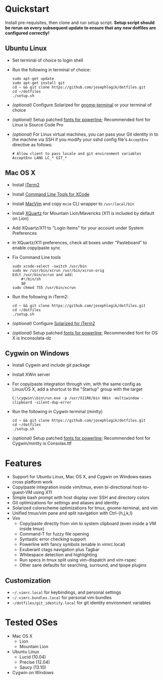# Quickstart

Install pre-requisites, then clone and run setup script.  **Setup script should be rerun on every subsequent update to ensure that any new dotfiles are configured correctly!**

## Ubuntu Linux
  - Set terminal of choice to login shell
  - Run the following in terminal of choice:

    ```
    sudo apt-get update
    sudo apt-get install git
    cd ~ && git clone https://github.com/josephlogik/dotfiles.git
    cd ~/dotfiles
    ./setup.sh
    ```

  - *(optional)* Configure Solarized for [gnome-terminal](https://github.com/sigurdga/gnome-terminal-colors-solarized) or your terminal of choice
  - *(optional)* Setup patched [fonts for powerline](https://github.com/Lokaltog/powerline-fonts); Recommended font for Linux is Source Code Pro

  - *(optional)* For Linux virtual machines, you can pass your Git identity in to the machine via SSH if you modify your sshd config file's `AcceptEnv` directive as follows:

    ```
    # Allow client to pass locale and git environment variables
    AcceptEnv LANG LC_* GIT_*
    ```

## Mac OS X
  - Install [iTerm2](http://www.iterm2.com)
  - Install [Command Line Tools for XCode](https://developer.apple.com/downloads/index.action)
  - Install [MacVim](https://code.google.com/p/macvim/) and copy `mvim` CLI wrapper to `/usr/local/bin`
  - Install [XQuartz](http://xquartz.macosforge.org/) for Mountain Lion/Mavericks (X11 is included by default on Lion)
  - Add XQuartz/X11 to "Login Items" for your account under System Preferences
  - In XQuartz/X11 preferences, check all boxes under "Pasteboard" to enable copy/paste sync
  - Fix Command Line tools

    ```
    sudo xcode-select -switch /usr/bin
    sudo mv /usr/bin/xcrun /usr/bin/xcrun-orig
    Edit /usr/bin/xcrun and add:
        #!/bin/sh
        $@
    sudo chmod 755 /usr/bin/xcrun
    ```

  - Run the following in iTerm2:

    ```
    cd ~ && git clone https://github.com/josephlogik/dotfiles.git
    cd ~/dotfiles
    ./setup.sh
    ```

  - *(optional)* Configure [Solarized for iTerm2]( https://github.com/altercation/solarized/tree/master/iterm2-colors-solarized )
  - *(optional)* Setup patched [fonts for powerline](https://github.com/Lokaltog/powerline-fonts); Recommended font for OS X is Inconsolata-dz

## Cygwin on Windows
  - Install Cygwin and include git package
  - Install XWin server
  - For copy/paste integration through vim, with the same config as Linux/OS X, add a shortcut to the "Startup" group with the target

    ```
    C:\cygwin\\bin\run.exe -p /usr/X11R6/bin XWin -multiwindow -clipboard -silent-dup-error
    ```

  - Run the following in Cygwin terminal (mintty)

    ```
    cd ~ && git clone https://github.com/josephlogik/dotfiles.git
    cd ~/dotfiles
    ./setup.sh
    ```

  - *(optional)* Setup patched [fonts for powerline](https://github.com/Lokaltog/powerline-fonts); Recommended font for Cygwin/mintty is Consolas.ttf

# Features
  - Support for Ubuntu Linux, Mac OS X, and Cygwin on Windows eases cross platform work
  - Copy/paste integration inside vim/tmux, even bi-directional host-to-guest-VM using X11
  - Simple bash prompt with host display over SSH and directory colors
  - Git optimizations for settings and aliases and identity
  - Solarized colorscheme optimizations for tmux, gnome-terminal, and vim
  - Unified tmux/vim pane and split navigation with Ctrl-{h,j,k,l}
  - Vim
    - Copy/paste directly from vim to system clipboard (even inside a VM inside tmux)
    - Command-T for fuzzy file opening
    - Syntastic error checking support
    - Powerline with fancy symbols (enable in vimrc.local)
    - Exuberant ctags navigation plus Tagbar
    - Whitespace detection and highlighting
    - Run specs in tmux split using vim-dispatch and vim-rspec
    - Other sane defaults for searching, surround, and tpope plugins

## Customization
  - `~/.vimrc.local` for keybindings, and personal settings
  - `~/.vimrc.bundles.local` for personal vim bundles
  - `~/dotfiles/git_identity.local` for git identity environment variables

# Tested OSes
  - Mac OS X
    - Lion
    - Mountain Lion
  - Ubuntu Linux
    - Lucid (10.04)
    - Precise (12.04)
    - Saucy (13.10)
  - Cygwin on Windows
